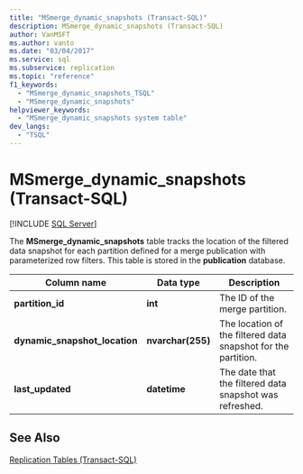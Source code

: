 ```yaml
---
title: "MSmerge_dynamic_snapshots (Transact-SQL)"
description: MSmerge_dynamic_snapshots (Transact-SQL)
author: VanMSFT
ms.author: vanto
ms.date: "03/04/2017"
ms.service: sql
ms.subservice: replication
ms.topic: "reference"
f1_keywords:
  - "MSmerge_dynamic_snapshots_TSQL"
  - "MSmerge_dynamic_snapshots"
helpviewer_keywords:
  - "MSmerge_dynamic_snapshots system table"
dev_langs:
  - "TSQL"
---
```

# MSmerge_dynamic_snapshots (Transact-SQL)
[!INCLUDE [SQL Server](../../includes/applies-to-version/sqlserver.md)]

  The **MSmerge_dynamic_snapshots** table tracks the location of the filtered data snapshot for each partition defined for a merge publication with parameterized row filters. This table is stored in the **publication** database.  
  
|Column name|Data type|Description|  
|-----------------|---------------|-----------------|  
|**partition_id**|**int**|The ID of the merge partition.|  
|**dynamic_snapshot_location**|**nvarchar(255)**|The location of the filtered data snapshot for the partition.|  
|**last_updated**|**datetime**|The date that the filtered data snapshot was refreshed.|  
  
## See Also  
 [Replication Tables &#40;Transact-SQL&#41;](../../relational-databases/system-tables/replication-tables-transact-sql.md)  
  
  
